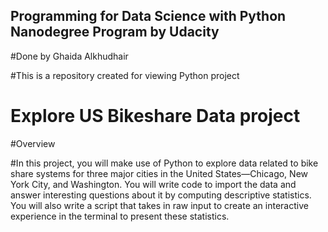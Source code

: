 ## Programming for Data Science with Python Nanodegree Program by Udacity

#Done by Ghaida Alkhudhair

#This is a repository created for viewing Python project

# Explore US Bikeshare Data project
#Overview

#In this project, you will make use of Python to explore data related to bike share systems for three major cities in the United States—Chicago, New York City, and Washington. You will write code to import the data and answer interesting questions about it by computing descriptive statistics. You will also write a script that takes in raw input to create an interactive experience in the terminal to present these statistics.
